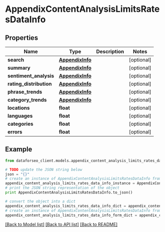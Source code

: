 # AppendixContentAnalysisLimitsRatesDataInfo


## Properties

Name | Type | Description | Notes
------------ | ------------- | ------------- | -------------
**search** | [**AppendixInfo**](AppendixInfo.md) |  | [optional] 
**summary** | [**AppendixInfo**](AppendixInfo.md) |  | [optional] 
**sentiment_analysis** | [**AppendixInfo**](AppendixInfo.md) |  | [optional] 
**rating_distribution** | [**AppendixInfo**](AppendixInfo.md) |  | [optional] 
**phrase_trends** | [**AppendixInfo**](AppendixInfo.md) |  | [optional] 
**category_trends** | [**AppendixInfo**](AppendixInfo.md) |  | [optional] 
**locations** | **float** |  | [optional] 
**languages** | **float** |  | [optional] 
**categories** | **float** |  | [optional] 
**errors** | **float** |  | [optional] 

## Example

```python
from dataforseo_client.models.appendix_content_analysis_limits_rates_data_info import AppendixContentAnalysisLimitsRatesDataInfo

# TODO update the JSON string below
json = "{}"
# create an instance of AppendixContentAnalysisLimitsRatesDataInfo from a JSON string
appendix_content_analysis_limits_rates_data_info_instance = AppendixContentAnalysisLimitsRatesDataInfo.from_json(json)
# print the JSON string representation of the object
print AppendixContentAnalysisLimitsRatesDataInfo.to_json()

# convert the object into a dict
appendix_content_analysis_limits_rates_data_info_dict = appendix_content_analysis_limits_rates_data_info_instance.to_dict()
# create an instance of AppendixContentAnalysisLimitsRatesDataInfo from a dict
appendix_content_analysis_limits_rates_data_info_form_dict = appendix_content_analysis_limits_rates_data_info.from_dict(appendix_content_analysis_limits_rates_data_info_dict)
```
[[Back to Model list]](../README.md#documentation-for-models) [[Back to API list]](../README.md#documentation-for-api-endpoints) [[Back to README]](../README.md)


